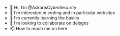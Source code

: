 - 👋 Hi, I’m @AskarisCyberSecurity
- 👀 I’m interested in coding and in particular websites 
- 🌱 I’m currently learning the basics 
- 💞️ I’m looking to collaborate on deisgns 
- 📫 How to reach me on here

<!---
AskarisCyberSecurity/AskarisCyberSecurity is a ✨ special ✨ repository because its `README.md` (this file) appears on your GitHub profile.
You can click the Preview link to take a look at your changes.
--->
